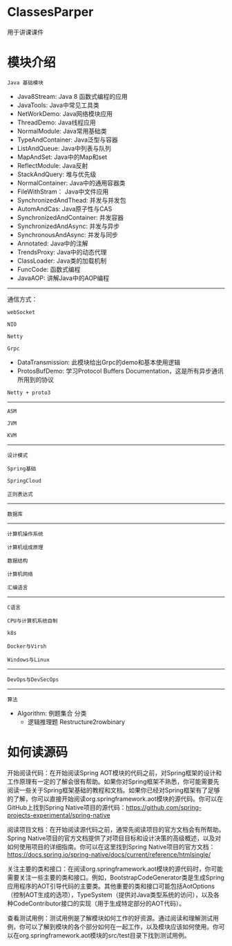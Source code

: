 # ClassesParper
用于讲课课件
# 模块介绍
 `Java 基础模块`
 - Java8Stream: Java 8 函数式编程的应用
 - JavaTools: Java中常见工具类
 - NetWorkDemo: Java网络模块应用
 - ThreadDemo: Java线程应用
 - NormalModule: Java常用基础类
 - TypeAndContainer: Java泛型与容器
 - ListAndQueue: Java中列表与队列
 - MapAndSet: Java中的Map和set
 - ReflectModule: Java反射
 - StackAndQuery: 堆与优先级
 - NormalContainer: Java中的通用容器类
 - FileWithStram： Java中文件应用
 - SynchronizedAndThead: 并发与并发包
 - AutomAndCas: Java原子性与CAS
 - SynchronizedAndContainer: 并发容器
 - SynchronizedAndAsync: 并发与异步
 - SynchronousAndAsync: 并发与同步
 - Annotated: Java中的注解
 - TrendsProxy: Java中的动态代理
 - ClassLoader: Java类的加载机制
 - FuncCode: 函数式编程
 - JavaAOP: 讲解Java中的AOP编程
---- 

通信方式：

`webSocket`

`NIO`

`Netty`

`Grpc`
 - DataTransmission: 此模块给出Grpc的demo和基本使用逻辑
 - ProtosBufDemo: 学习Protocol Buffers Documentation，这是所有异步通讯所用到的协议

`Netty + proto3`


----

 `ASM`

 `JVM`

 `KVM`

----

 `设计模式`
 
 `Spring基础`

 `SpringCloud`
 
 `正则表达式`

----

 `数据库`

----
 `计算机操作系统`
 
 `计算机组成原理`
 
 `数据结构`
 
 `计算机网络`
 
 `汇编语言`

----

 `C语言`
 
 `CPU与计算机系统自制`
 
 `k8s`
 
 `Docker与Virsh`
 
 `Windows与Linux`

----

 `DevOps与DevSecOps`

----

 `算法`
- Algorithm: 例题集合
 分类
  - 逻辑推理题
    Restructure2rowbinary
    
# 如何读源码
开始阅读代码：在开始阅读Spring AOT模块的代码之前，对Spring框架的设计和工作原理有一定的了解会很有帮助。如果你对Spring框架不熟悉，你可能需要先阅读一些关于Spring框架基础的教程和文档。如果你已经对Spring框架有了足够的了解，你可以直接开始阅读org.springframework.aot模块的源代码。你可以在GitHub上找到Spring Native项目的源代码：https://github.com/spring-projects-experimental/spring-native

阅读项目文档：在开始阅读源代码之前，通常先阅读项目的官方文档会有所帮助。Spring Native项目的官方文档提供了对项目目标和设计决策的高级概述，以及对如何使用项目的详细指南。你可以在这里找到Spring Native项目的官方文档：https://docs.spring.io/spring-native/docs/current/reference/htmlsingle/

关注主要的类和接口：在阅读org.springframework.aot模块的源代码时，你可能需要关注一些主要的类和接口。例如，BootstrapCodeGenerator类是生成Spring应用程序的AOT引导代码的主要类。其他重要的类和接口可能包括AotOptions（控制AOT生成的选项），TypeSystem（提供对Java类型系统的访问），以及各种CodeContributor接口的实现（用于生成特定部分的AOT代码）。

查看测试用例：测试用例是了解模块如何工作的好资源。通过阅读和理解测试用例，你可以了解到模块的各个部分如何在一起工作，以及模块应该如何使用。你可以在org.springframework.aot模块的src/test目录下找到测试用例。


 